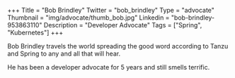 +++
Title = "Bob Brindley"
Twitter = "bob_brindley"
Type = "advocate"
Thumbnail = "img/advocate/thumb_bob.jpg"
Linkedin = "bob-brindley-953863110"
Description = "Developer Advocate"
Tags = ["Spring", "Kubernetes"]
+++

Bob Brindley travels the world spreading the good word according to Tanzu and Spring to any and all that will hear.

He has been a developer advocate for 5 years and still smells terrific.